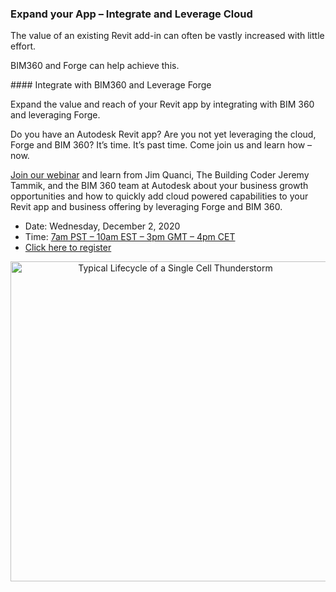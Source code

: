 <head>
<meta http-equiv="Content-Type" content="text/html; charset=utf-8">
<link rel="stylesheet" type="text/css" href="bc.css">
<script src="https://cdn.rawgit.com/google/code-prettify/master/loader/run_prettify.js" type="text/javascript"></script>
</head>

<!---


twitter:

 the #RevitAPI @AutodeskForge @AutodeskRevit #bim #DynamoBim #ForgeDevCon 

Expand the value and reach of your Revit add-in.
Join our webinar and learn how to quickly add cloud powered capabilities to your application and business offering by leveraging Forge and BIM 360...

&ndash; 
...

linkedin:

#bim #DynamoBim #ForgeDevCon #Revit #API #IFC #SDK #AI #VisualStudio #Autodesk #AEC #adsk

the [Revit API discussion forum](http://forums.autodesk.com/t5/revit-api-forum/bd-p/160) thread

<center>
<img src="img/" alt="" title="" width="600"/>
<p style="font-size: 80%; font-style:italic"></p>
<p style="font-size: 80%; font-style:italic">
<a href=""></a>
</p>
</center>

-->

### Expand your App &ndash; Integrate and Leverage Cloud

The value of an existing Revit add-in can often be vastly increased with little effort.

BIM360 and Forge can help achieve this.

####<a name="2"></a> Integrate with BIM360 and Leverage Forge

Expand the value and reach of your Revit app by integrating with BIM 360 and leveraging Forge.

Do you have an Autodesk Revit app?
Are you not yet leveraging the cloud, Forge and BIM 360?
It’s time.
It’s past time.
Come join us and learn how &ndash; now.

[Join our webinar](https://autodesk.zoom.us/webinar/register/WN_lllxsRscRUab8xROn9Anfg) and
learn from Jim Quanci, The Building Coder Jeremy Tammik, and the BIM 360 team at Autodesk about your business growth opportunities and how to quickly add cloud powered capabilities to your Revit app and business offering by leveraging Forge and BIM 360.

- Date: Wednesday, December 2, 2020
- Time: [7am PST &ndash; 10am EST &ndash; 3pm GMT &ndash; 4pm CET](https://www.timeanddate.com/worldclock/converter.html?iso=20201202T150000&p1=268)
- [Click here to register](https://autodesk.zoom.us/webinar/register/WN_lllxsRscRUab8xROn9Anfg)

<center>
<a title="Antonio Ciccolella, CC BY-SA 4.0 &lt;https://creativecommons.org/licenses/by-sa/4.0&gt;, via Wikimedia Commons" href="https://commons.wikimedia.org/wiki/File:Typical_Lifecycle_of_a_Single_Cell_Thunderstorm.png"><img width="512" alt="Typical Lifecycle of a Single Cell Thunderstorm" src="https://upload.wikimedia.org/wikipedia/commons/thumb/8/80/Typical_Lifecycle_of_a_Single_Cell_Thunderstorm.png/512px-Typical_Lifecycle_of_a_Single_Cell_Thunderstorm.png"></a>
</center>

